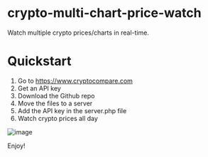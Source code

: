 # crypto-multi-chart-price-watch
Watch multiple crypto prices/charts in real-time.

# Quickstart
1) Go to https://www.cryptocompare.com
2) Get an API key
3) Download the Github repo
4) Move the files to a server
5) Add the API key in the server.php file
6) Watch crypto prices all day

![image](https://user-images.githubusercontent.com/6768725/130465415-956bbc35-656e-4ce0-8e18-b3fa77c7bbfc.png)

Enjoy!
